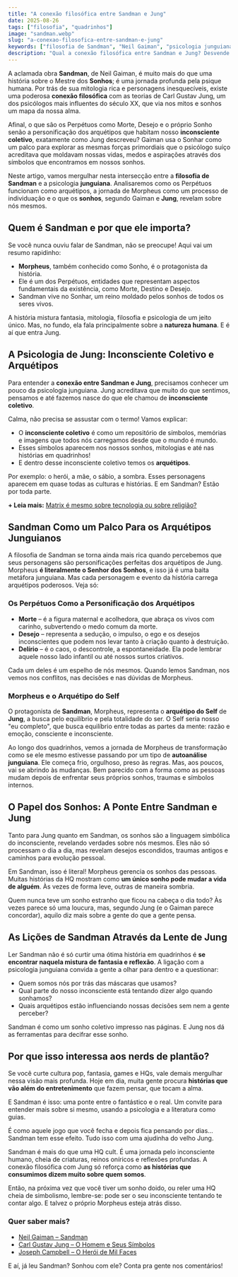 ```yaml
---
title: "A conexão filosófica entre Sandman e Jung"
date: 2025-08-26
tags: ["filosofia", "quadrinhos"]
image: "sandman.webp"
slug: "a-conexao-filosofica-entre-sandman-e-jung"
keywords: ["filosofia de Sandman", "Neil Gaiman", "psicologia junguiana"]
description: "Qual a conexão filosófica entre Sandman e Jung? Desvende os arquétipos e a psicologia por trás da obra de Neil Gaiman."
---
```


A aclamada obra **Sandman**, de Neil Gaiman, é muito mais do que uma história sobre o Mestre dos **Sonhos**; é uma jornada profunda pela psique humana. Por trás de sua mitologia rica e personagens inesquecíveis, existe uma poderosa **conexão filosófica** com as teorias de Carl Gustav Jung, um dos psicólogos mais influentes do século XX, que via nos mitos e sonhos um mapa da nossa alma.

Afinal, o que são os Perpétuos como Morte, Desejo e o próprio Sonho senão a personificação dos arquétipos que habitam nosso **inconsciente coletivo**, exatamente como Jung descreveu? Gaiman usa o Sonhar como um palco para explorar as mesmas forças primordiais que o psicólogo suíço acreditava que moldavam nossas vidas, medos e aspirações através dos símbolos que encontramos em nossos sonhos.

Neste artigo, vamos mergulhar nesta intersecção entre a **filosofia de Sandman** e a psicologia **junguiana**. Analisaremos como os Perpétuos funcionam como arquétipos, a jornada de Morpheus como um processo de individuação e o que os **sonhos**, segundo Gaiman e **Jung**, revelam sobre nós mesmos.

## Quem é Sandman e por que ele importa?

Se você nunca ouviu falar de Sandman, não se preocupe! Aqui vai um resumo rapidinho:

*   **Morpheus**, também conhecido como Sonho, é o protagonista da história.
*   Ele é um dos Perpétuos, entidades que representam aspectos fundamentais da existência, como Morte, Destino e Desejo.
*   Sandman vive no Sonhar, um reino moldado pelos sonhos de todos os seres vivos.

A história mistura fantasia, mitologia, filosofia e psicologia de um jeito único. Mas, no fundo, ela fala principalmente sobre a **natureza humana**. E é aí que entra Jung.

## A Psicologia de Jung: Inconsciente Coletivo e Arquétipos

Para entender a **conexão entre Sandman e Jung**, precisamos conhecer um pouco da psicologia junguiana. Jung acreditava que muito do que sentimos, pensamos e até fazemos nasce do que ele chamou de **inconsciente coletivo**.

Calma, não precisa se assustar com o termo! Vamos explicar:

*   O **inconsciente coletivo** é como um repositório de símbolos, memórias e imagens que todos nós carregamos desde que o mundo é mundo.
*   Esses símbolos aparecem nos nossos sonhos, mitologias e até nas histórias em quadrinhos!
*   E dentro desse inconsciente coletivo temos os **arquétipos**.

Por exemplo: o herói, a mãe, o sábio, a sombra. Esses personagens aparecem em quase todas as culturas e histórias. E em Sandman? Estão por toda parte.

**+ Leia mais:** [Matrix é mesmo sobre tecnologia ou sobre religião?](/matrix-e-mesmo-sobre-tecnologia-ou-sobre-religiao/)

## Sandman Como um Palco Para os Arquétipos Junguianos

A filosofia de Sandman se torna ainda mais rica quando percebemos que seus personagens são personificações perfeitas dos arquétipos de Jung. Morpheus **é literalmente o Senhor dos Sonhos**, e isso já é uma baita metáfora junguiana. Mas cada personagem e evento da história carrega arquétipos poderosos. Veja só:

### Os Perpétuos Como a Personificação dos Arquétipos

*   **Morte** – é a figura maternal e acolhedora, que abraça os vivos com carinho, subvertendo o medo comum da morte.
*   **Desejo** – representa a sedução, o impulso, o ego e os desejos inconscientes que podem nos levar tanto à criação quanto à destruição.
*   **Delírio** – é o caos, o descontrole, a espontaneidade. Ela pode lembrar aquele nosso lado infantil ou até nossos surtos criativos.

Cada um deles é um espelho de nós mesmos. Quando lemos Sandman, nos vemos nos conflitos, nas decisões e nas dúvidas de Morpheus.

### Morpheus e o Arquétipo do Self

O protagonista de **Sandman**, Morpheus, representa o **arquétipo do Self** de **Jung**, a busca pelo equilíbrio e pela totalidade do ser. O Self seria nosso "eu completo", que busca equilíbrio entre todas as partes da mente: razão e emoção, consciente e inconsciente.

Ao longo dos quadrinhos, vemos a jornada de Morpheus de transformação como se ele mesmo estivesse passando por um tipo de **autoanálise junguiana**. Ele começa frio, orgulhoso, preso às regras. Mas, aos poucos, vai se abrindo às mudanças. Bem parecido com a forma como as pessoas mudam depois de enfrentar seus próprios sonhos, traumas e símbolos internos.

## O Papel dos Sonhos: A Ponte Entre Sandman e Jung

Tanto para Jung quanto em Sandman, os sonhos são a linguagem simbólica do inconsciente, revelando verdades sobre nós mesmos. Eles não só processam o dia a dia, mas revelam desejos escondidos, traumas antigos e caminhos para evolução pessoal.

Em Sandman, isso é literal! Morpheus gerencia os sonhos das pessoas. Muitas histórias da HQ mostram como **um único sonho pode mudar a vida de alguém**. Às vezes de forma leve, outras de maneira sombria.

Quem nunca teve um sonho estranho que ficou na cabeça o dia todo? Às vezes parece só uma loucura, mas, segundo Jung (e o Gaiman parece concordar), aquilo diz mais sobre a gente do que a gente pensa.

## As Lições de Sandman Através da Lente de Jung

Ler Sandman não é só curtir uma ótima história em quadrinhos é **se encontrar naquela mistura de fantasia e reflexão**. A ligação com a psicologia junguiana convida a gente a olhar para dentro e a questionar:

*   Quem somos nós por trás das máscaras que usamos?
*   Qual parte do nosso inconsciente está tentando dizer algo quando sonhamos?
*   Quais arquétipos estão influenciando nossas decisões sem nem a gente perceber?

Sandman é como um sonho coletivo impresso nas páginas. E Jung nos dá as ferramentas para decifrar esse sonho.

## Por que isso interessa aos nerds de plantão?

Se você curte cultura pop, fantasia, games e HQs, vale demais mergulhar nessa visão mais profunda. Hoje em dia, muita gente procura **histórias que vão além do entretenimento** que fazem pensar, que tocam a alma.

E Sandman é isso: uma ponte entre o fantástico e o real. Um convite para entender mais sobre si mesmo, usando a psicologia e a literatura como guias.

É como aquele jogo que você fecha e depois fica pensando por dias... Sandman tem esse efeito. Tudo isso com uma ajudinha do velho Jung.

Sandman é mais do que uma HQ cult. É uma jornada pelo inconsciente humano, cheia de criaturas, reinos oníricos e reflexões profundas. A conexão filosófica com Jung só reforça como **as histórias que consumimos dizem muito sobre quem somos**.

Então, na próxima vez que você tiver um sonho doido, ou reler uma HQ cheia de simbolismo, lembre-se: pode ser o seu inconsciente tentando te contar algo. E talvez o próprio Morpheus esteja atrás disso.

### Quer saber mais?

*  [Neil Gaiman – Sandman](https://amzn.to/3UPQ7qz)
*  [Carl Gustav Jung – O Homem e Seus Símbolos](https://amzn.to/3UOxu6u)
*  [Joseph Campbell – O Herói de Mil Faces](https://amzn.to/4lN1KcY)

E aí, já leu Sandman? Sonhou com ele? Conta pra gente nos comentários!
